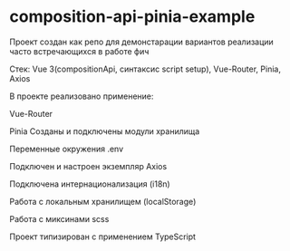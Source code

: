 # composition-api-pinia-example

Проект создан как репо для демонстарации вариантов реализации часто встречающихся в работе фич

Стек: Vue 3(compositionApi, синтаксис script setup), Vue-Router, Pinia, Axios

В проекте реализовано применение:


Vue-Router

Pinia
Созданы и подключены модули хранилища

Переменные окружения .env

Подключен и настроен экземпляр Axios

Подключена интернационализация (i18n)

Работа с локальным хранилищем (localStorage)

Работа с миксинами scss

Проект типизирован с применением TypeScript
